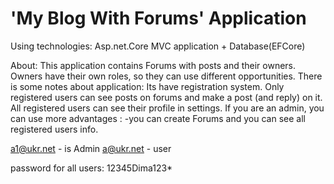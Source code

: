 # 'My Blog With Forums' Application

Using technologies:
Asp.net.Core MVC application + Database(EFCore)

About:
This application contains Forums with posts and their owners. Owners have their own roles, so they can use different opportunities.
There is some notes about application:
Its have registration system.
Only registered users can see posts on forums and make a post (and reply) on it.
All registered users can see their profile in settings.
If you are an admin, you can use more advantages :
-you can create Forums and you can see all registered users info.

a1@ukr.net - is Admin
a@ukr.net - user

password for all users: 12345Dima123*

